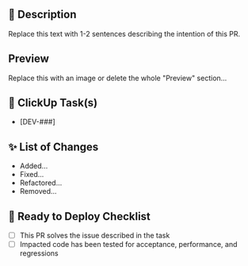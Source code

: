 <!--
Make sure your PR is titled, tagged, and assigned properly before opening.

[DEV-###] + [verb] + [change] + [area of effect]

For more info, see the guide: https://seql.clickup.com/10512200/v/dc/a0tu8-2401/a0tu8-959
-->

## 📖 Description

Replace this text with 1-2 sentences describing the intention of this PR.

## Preview

<!--
This is only mandatory for enhancements, but encouraged for all PRs with a visual component

Consider Gifox or another tool for easy GIFs of screen recordings https://gifox.io/
-->

Replace this with an image or delete the whole "Preview" section...

## 🔗 ClickUp Task(s)

- [DEV-###]

## ✨ List of Changes

<!-- Be sure to include links to libraries that were added or learning resources you used -->

- Added...
- Fixed...
- Refactored...
- Removed...

## 🚀 Ready to Deploy Checklist

- [ ] This PR solves the issue described in the task
- [ ] Impacted code has been tested for acceptance, performance, and regressions
